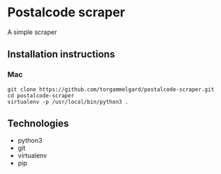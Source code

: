 # Postalcode scraper
A simple scraper

## Installation instructions

### Mac
```
git clone https://github.com/torgammelgard/postalcode-scraper.git
cd postalcode-scraper
virtualenv -p /usr/local/bin/python3 .
```

## Technologies
* python3
* git
* virtualenv
* pip
